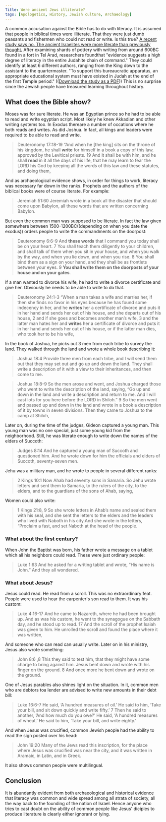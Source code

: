 ```yaml
---
Title: Were ancient Jews illiterate?
tags: [Apologetics, History, Jewish culture, Archaeology]
---
```

A common accusation against the Bible has to do with literacy. It is assumed that people in biblical times were illiterate. That they were just dumb peasants and fishermen who could not read or write. Is this true? [A recent study says no. The ancient Israelites were more literate than previously thought.](https://www.pnas.org/content/113/17/4664) After examining shards of pottery with writing from around 600BC found in a fort in Tel Arad, researchers foundthat "evidence suggests a high degree of literacy in the entire Judahite chain of command." They could identify at least 6 different authors, ranging from the King down to the assistant to the quartermaster. "To support this bureaucratic apparatus, an appropriate educational system must have existed in Judah at the end of the first Temple period." (([Download the study as a PDF](https://thyreon.com/wp-content/uploads/2022/02/high-literacy-levels-in-600bc-judah.pdf))) This is no surprise since the Jewish people have treasured learning throughout history.

What **does** the Bible show?
-----------------------------

Moses was for sure literate. He was an Egyptian prince so he had to be able to read and write egyptian script. Most likely he knew Akkadian and other writing systems too. In Exodus thereare a number of occations where he both reads and writes. As did Joshua. In fact, all kings and leaders were required to be able to read and write.

> Deuteronomy 17:18-19 “And when he \[the king\] sits on the throne of his kingdom, he shall **write** for himself in a book a copy of this law, approved by the Levitical priests. 19 And it shall be with him, and he shall **read** in it all the days of his life, that he may learn to fear the LORD his God by keeping all the words of this law and these statutes, and doing them,

And as archaeological evidence shows, in order for things to work, literacy was necessary far down in the ranks. Prophets and the authors of the biblical books were of course literate. For example:

> Jeremiah 51:60 Jeremiah wrote in a book all the disaster that should come upon Babylon, all these words that are written concerning Babylon.

But even the common man was supposed to be literate. In fact the law given somewhere between 1500-1200BC((depending on when you date the exodus)) orders people to write the commandments on the doorpost:

> Deuteronomy 6:6-9 And **these words** that I command you today shall be on your heart. 7 You shall teach them diligently to your children, and shall talk of them when you sit in your house, and when you walk by the way, and when you lie down, and when you rise. 8 You shall bind them as a sign on your hand, and they shall be as frontlets between your eyes. 9 **You shall write them on the doorposts of your house and on your gates**.

If a man wanted to divorce his wife, he had to write a divorce certificate and give her. Obviously he needs to be able to write to do that.

> Deuteronomy 24:1-3 “When a man takes a wife and marries her, if then she finds no favor in his eyes because he has found some indecency in her, and he **writes** her a certificate of divorce and puts it in her hand and sends her out of his house, and she departs out of his house, 2 and if she goes and becomes another man’s wife, 3 and the latter man hates her and **writes** her a certificate of divorce and puts it in her hand and sends her out of his house, or if the latter man dies, who took her to be his wife,

In the book of Joshua, he picks out 3 men from each tribe to survey the land. They walked through the land and wrote a whole book describing it:

> Joshua 18:4 Provide three men from each tribe, and I will send them out that they may set out and go up and down the land. They shall write a description of it with a view to their inheritances, and then come to me.

> Joshua 18:8-9 So the men arose and went, and Joshua charged those who went to write the description of the land, saying, “Go up and down in the land and write a description and return to me. And I will cast lots for you here before the LORD in Shiloh.” 9 So the men went and passed up and down in the land and wrote in a book a description of it by towns in seven divisions. Then they came to Joshua to the camp at Shiloh,

Later on, during the time of the judges, Gideon captured a young man. This young man was no one special, just some young kid from the neighborhood. Still, he was literate enough to write down the names of the elders of Succoth:

> Judges 8:14 And he captured a young man of Succoth and questioned him. And he wrote down for him the officials and elders of Succoth, seventy-seven men.

Jehu was a military man, and he wrote to people in several different ranks:

> 2 Kings 10:1 Now Ahab had seventy sons in Samaria. So Jehu wrote letters and sent them to Samaria, to the rulers of the city, to the elders, and to the guardians of the sons of Ahab, saying,

Women could also write:

> 1 Kings 21:8, 9 So she wrote letters in Ahab’s name and sealed them with his seal, and she sent the letters to the elders and the leaders who lived with Naboth in his city.And she wrote in the letters, “Proclaim a fast, and set Naboth at the head of the people.

### What about the first century?

When John the Baptist was born, his father wrote a message on a tablet which all his neighbors could read. These were just ordinary people:

> Luke 1:63 And he asked for a writing tablet and wrote, “His name is John.” And they all wondered.

### What about Jesus?

Jesus could read. He read from a scroll. This was no extraordinary feat. People were used to hear the carpenter's son read to them. It was his custom:

> Luke 4:16-17 And he came to Nazareth, where he had been brought up. And as was his custom, he went to the synagogue on the Sabbath day, and he stood up to read. 17 And the scroll of the prophet Isaiah was given to him. He unrolled the scroll and found the place where it was written,

And someone who can read can usually write. Later on in his ministry, Jesus also wrote something:

> John 8:6 ,8 This they said to test him, that they might have some charge to bring against him. Jesus bent down and wrote with his finger on the ground. 8 And once more he bent down and wrote on the ground.

One of Jesus parables also shines light on the situation. In it, common men who are debtors toa lender are advised to write new amounts in their debt bill:

> Luke 16:6-7 He said, ‘A hundred measures of oil.’ He said to him, ‘Take your bill, and sit down quickly and write fifty.’ 7 Then he said to another, ‘And how much do you owe?’ He said, ‘A hundred measures of wheat.’ He said to him, ‘Take your bill, and write eighty.’

And when Jesus was crucified, common Jewish people had the ability to read the sign posted over his head:

> John 19:20 Many of the Jews read this inscription, for the place where Jesus was crucified was near the city, and it was written in Aramaic, in Latin, and in Greek.

It also shows common people were multilingual.

**Conclusion**
--------------

It is abundantly evident from both archaeological and historical evidence that literacy was common and wide spread among all strata of society, all the way back to the founding of the nation of Israel. Hence anyone who tries to cast doubt on the ability of common people like Jesus' diciples to produce literature is clearly either ignorant or lying.
